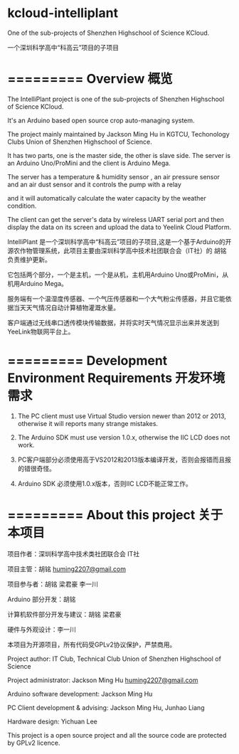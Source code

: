 # kcloud-intelliplant
One of the sub-projects of Shenzhen Highschool of Science KCloud.

一个深圳科学高中“科高云”项目的子项目

=========
Overview 概览
=========
The IntelliPlant project is one of the sub-projects of Shenzhen Highschool of Science KCloud. 

It's an Arduino based open source crop auto-managing system. 

The project mainly maintained by Jackson Ming Hu in KGTCU, Techonology Clubs Union of Shenzhen Highschool of Science.

It has two parts, one is the master side, the other is slave side. The server is an Arduino Uno/ProMini and the client is Arduino Mega.

The server has a temperature & humidity sensor , an air pressure sensor and an air dust sensor and it controls the pump with a relay

and it will automatically calculate the water capacity by the weather condition.

The client can get the server's data by wireless UART serial port and then display the data on its screen and upload the data to Yeelink Cloud Platform.

IntelliPlant 是一个深圳科学高中“科高云”项目的子项目,这是一个基于Arduino的开源农作物管理系统，此项目主要由深圳科学高中技术社团联合会（IT社）的 胡铭 负责维护更新。

它包括两个部分，一个是主机，一个是从机，主机用Arduino Uno或ProMini，从机用Arduino Mega。

服务端有一个温湿度传感器、一个气压传感器和一个大气粉尘传感器，并且它能依据当天天气情况自动计算植物灌溉水量。

客户端通过无线串口透传模块传输数据，并将实时天气情况显示出来并发送到YeeLink物联网平台上。


=========
Development Environment Requirements 开发环境需求
=========

1. The PC client must use Virtual Studio version newer than 2012 or 2013, otherwise it will reports many strange mistakes.

2. The Arduino SDK must use version 1.0.x, otherwise the IIC LCD does not work.

1. PC客户端部分必须使用高于VS2012和2013版本编译开发，否则会报错而且报的错很奇怪。

2. Arduino SDK 必须使用1.0.x版本，否则IIC LCD不能正常工作。

=========
About this project 关于本项目
=========

项目作者：深圳科学高中技术类社团联合会 IT社 

项目主管：胡铭 <huming2207@gmail.com>

项目参与者：胡铭 梁君豪 李一川 


Arduino 部分开发：胡铭

计算机软件部分开发与建议：胡铭 梁君豪

硬件与外观设计：李一川


本项目为开源项目，所有代码受GPLv2协议保护，严禁商用。


Project author: IT Club, Technical Club Union of Shenzhen Highschool of Science

			
Project administrator: Jackson Ming Hu <huming2207@gmail.com>

Arduino software development: Jackson Ming Hu

PC Client development & advising: Jackson Ming Hu, Junhao Liang

Hardware design: Yichuan Lee


This project is a open source project and all the source code are protected by GPLv2 licence.